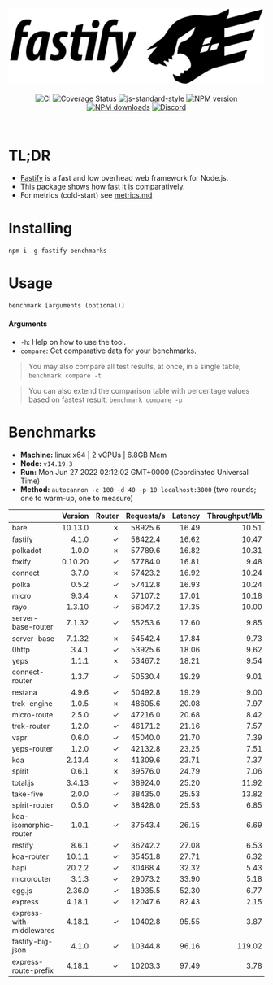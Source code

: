 <div align="center">
  <img src="https://github.com/fastify/graphics/raw/HEAD/fastify-landscape-outlined.svg" width="650" height="auto"/>
</div>

<div align="center">

[![CI](https://github.com/fastify/fastify/workflows/ci/badge.svg)](https://github.com/fastify/fastify/actions/workflows/ci.yml)
[![Coverage Status](https://coveralls.io/repos/github/fastify/fastify/badge.svg?branch=master)](https://coveralls.io/github/fastify/fastify?branch=master)
[![js-standard-style](https://img.shields.io/badge/code%20style-standard-brightgreen.svg?style=flat)](http://standardjs.com/)
[![NPM version](https://img.shields.io/npm/v/fastify.svg?style=flat)](https://www.npmjs.com/package/fastify)
[![NPM downloads](https://img.shields.io/npm/dm/fastify.svg?style=flat)](https://www.npmjs.com/package/fastify) [![Discord](https://img.shields.io/discord/725613461949906985)](https://discord.gg/fastify)

</div>
<br />

# TL;DR

* [Fastify](https://github.com/fastify/fastify) is a fast and low overhead web framework for Node.js.
* This package shows how fast it is comparatively.
* For metrics (cold-start) see [metrics.md](./METRICS.md)

# Installing

```
npm i -g fastify-benchmarks
```

# Usage

```
benchmark [arguments (optional)]
```

#### Arguments

* `-h`: Help on how to use the tool.
* `compare`: Get comparative data for your benchmarks.

> You may also compare all test results, at once, in a single table; `benchmark compare -t`

> You can also extend the comparison table with percentage values based on fastest result; `benchmark compare -p`
# Benchmarks

* __Machine:__ linux x64 | 2 vCPUs | 6.8GB Mem
* __Node:__ `v14.19.3`
* __Run:__ Mon Jun 27 2022 02:12:02 GMT+0000 (Coordinated Universal Time)
* __Method:__ `autocannon -c 100 -d 40 -p 10 localhost:3000` (two rounds; one to warm-up, one to measure)

|                          | Version | Router | Requests/s | Latency | Throughput/Mb |
| :--                      | --:     | --:    | :-:        | --:     | --:           |
| bare                     | 10.13.0 | ✗      | 58925.6    | 16.49   | 10.51         |
| fastify                  | 4.1.0   | ✓      | 58422.4    | 16.62   | 10.47         |
| polkadot                 | 1.0.0   | ✗      | 57789.6    | 16.82   | 10.31         |
| foxify                   | 0.10.20 | ✓      | 57784.0    | 16.81   | 9.48          |
| connect                  | 3.7.0   | ✗      | 57423.2    | 16.92   | 10.24         |
| polka                    | 0.5.2   | ✓      | 57412.8    | 16.93   | 10.24         |
| micro                    | 9.3.4   | ✗      | 57107.2    | 17.01   | 10.18         |
| rayo                     | 1.3.10  | ✓      | 56047.2    | 17.35   | 10.00         |
| server-base-router       | 7.1.32  | ✓      | 55253.6    | 17.60   | 9.85          |
| server-base              | 7.1.32  | ✗      | 54542.4    | 17.84   | 9.73          |
| 0http                    | 3.4.1   | ✓      | 53925.6    | 18.06   | 9.62          |
| yeps                     | 1.1.1   | ✗      | 53467.2    | 18.21   | 9.54          |
| connect-router           | 1.3.7   | ✓      | 50530.4    | 19.29   | 9.01          |
| restana                  | 4.9.6   | ✓      | 50492.8    | 19.29   | 9.00          |
| trek-engine              | 1.0.5   | ✗      | 48605.6    | 20.08   | 7.97          |
| micro-route              | 2.5.0   | ✓      | 47216.0    | 20.68   | 8.42          |
| trek-router              | 1.2.0   | ✓      | 46171.2    | 21.16   | 7.57          |
| vapr                     | 0.6.0   | ✓      | 45040.0    | 21.70   | 7.39          |
| yeps-router              | 1.2.0   | ✓      | 42132.8    | 23.25   | 7.51          |
| koa                      | 2.13.4  | ✗      | 41309.6    | 23.71   | 7.37          |
| spirit                   | 0.6.1   | ✗      | 39576.0    | 24.79   | 7.06          |
| total.js                 | 3.4.13  | ✓      | 38924.0    | 25.20   | 11.92         |
| take-five                | 2.0.0   | ✓      | 38435.0    | 25.53   | 13.82         |
| spirit-router            | 0.5.0   | ✓      | 38428.0    | 25.53   | 6.85          |
| koa-isomorphic-router    | 1.0.1   | ✓      | 37543.4    | 26.15   | 6.69          |
| restify                  | 8.6.1   | ✓      | 36242.2    | 27.08   | 6.53          |
| koa-router               | 10.1.1  | ✓      | 35451.8    | 27.71   | 6.32          |
| hapi                     | 20.2.2  | ✓      | 30468.4    | 32.32   | 5.43          |
| microrouter              | 3.1.3   | ✓      | 29073.2    | 33.90   | 5.18          |
| egg.js                   | 2.36.0  | ✓      | 18935.5    | 52.30   | 6.77          |
| express                  | 4.18.1  | ✓      | 12047.6    | 82.43   | 2.15          |
| express-with-middlewares | 4.18.1  | ✓      | 10402.8    | 95.55   | 3.87          |
| fastify-big-json         | 4.1.0   | ✓      | 10344.8    | 96.16   | 119.02        |
| express-route-prefix     | 4.18.1  | ✓      | 10203.3    | 97.49   | 3.78          |
